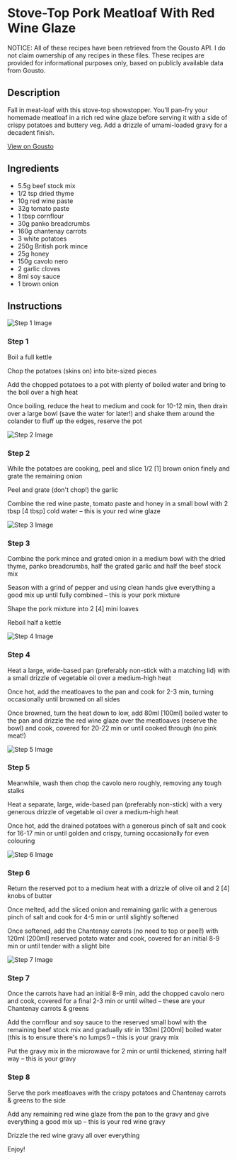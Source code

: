 # Stove-Top Pork Meatloaf With Red Wine Glaze

NOTICE: All of these recipes have been retrieved from the Gousto API. I do not claim ownership of any recipes in these files. These recipes are provided for informational purposes only, based on publicly available data from Gousto.

## Description

Fall in meat-loaf with this stove-top showstopper. You’ll pan-fry your homemade meatloaf in a rich red wine glaze before serving it with a side of crispy potatoes and buttery veg. Add a drizzle of umami-loaded gravy for a decadent finish.

[View on Gousto](https://www.gousto.co.uk/recipes/cookbook/stove-top-pork-meatloaf-with-red-wine-glaze-chantenay-carrots)

## Ingredients

- 5.5g beef stock mix
- 1/2 tsp dried thyme
- 10g red wine paste
- 32g tomato paste
- 1 tbsp cornflour
- 30g panko breadcrumbs
- 160g chantenay carrots
- 3 white potatoes
- 250g British pork mince
- 25g honey
- 150g cavolo nero
- 2 garlic cloves
- 8ml soy sauce
- 1 brown onion

## Instructions

![Step 1 Image](https://production-media.gousto.co.uk/cms/recipe-step-image/Step-1-1676975634430-x200.jpg)

### Step 1

Boil a full kettle

Chop the potatoes (skins on) into bite-sized pieces

Add the chopped potatoes to a pot with plenty of boiled water and bring to the boil over a high heat

Once boiling, reduce the heat to medium and cook for 10-12 min, then drain over a large bowl (save the water for later!) and shake them around the colander to fluff up the edges, reserve the pot

![Step 2 Image](https://production-media.gousto.co.uk/cms/recipe-step-image/Step-2-1676975638825-x200.jpg)

### Step 2

While the potatoes are cooking, peel and slice 1/2<span class="text-danger"> [1]</span> brown onion<span class="text-danger"> </span>finely and grate the remaining onion

Peel and grate (don't chop!) the garlic

Combine the red wine paste, tomato paste and honey in a small bowl with 2 tbsp <span class="text-danger">[4 tbsp] </span>cold water – this is your red wine glaze

![Step 3 Image](https://production-media.gousto.co.uk/cms/recipe-step-image/Step-3-1676975643463-x200.jpg)

### Step 3

Combine the pork mince and grated onion in a medium bowl with the dried thyme, panko breadcrumbs, half the grated garlic and half the beef stock mix

Season with a grind of pepper and using clean hands give everything a good mix up until fully combined – this is your pork mixture

Shape the pork mixture into 2 <span class="text-danger">[4] </span>mini<span class="text-danger"> </span>loaves

Reboil half a kettle

![Step 4 Image](https://production-media.gousto.co.uk/cms/recipe-step-image/Step-4-1676975648163-x200.jpg)

### Step 4

Heat a large, wide-based pan (preferably non-stick with a matching lid) with a small drizzle of vegetable oil over a medium-high heat

Once hot, add the meatloaves to the pan and cook for 2-3 min, turning occasionally until browned on all sides

Once browned, turn the heat down to low, add 80ml <span class="text-danger">[100ml] </span>boiled water to the pan and drizzle the red wine glaze over the meatloaves (reserve the bowl) and cook, covered for 20-22 min or until cooked through (no pink meat!)

![Step 5 Image](https://production-media.gousto.co.uk/cms/recipe-step-image/Step-5-1676975664681-x200.jpg)

### Step 5

Meanwhile, wash then chop the cavolo nero roughly, removing any tough stalks

Heat a separate, large, wide-based pan (preferably non-stick) with a very generous drizzle of vegetable oil over a medium-high heat

Once hot, add the drained potatoes with a generous pinch of salt and cook for 16-17 min or until golden and crispy, turning occasionally for even colouring

![Step 6 Image](https://production-media.gousto.co.uk/cms/recipe-step-image/Step-6-1676975669803-x200.jpg)

### Step 6

Return the reserved pot to a medium heat with a drizzle of olive oil and 2 <span class="text-danger">[4] </span>knobs of butter

Once melted, add the sliced onion and remaining garlic with a generous pinch of salt and cook for 4-5 min or until slightly softened

Once softened, add the Chantenay carrots (no need to top or peel!) with 120ml <span class="text-danger">[200ml] </span>reserved potato water and cook, covered for an initial 8-9 min or until tender with a slight bite

![Step 7 Image](https://production-media.gousto.co.uk/cms/recipe-step-image/Step-7-1676975673272-x200.jpg)

### Step 7

Once the carrots have had an initial 8-9 min, add the chopped cavolo nero and cook, covered for a final 2-3 min or until wilted – these are your Chantenay carrots & greens

Add the cornflour and soy sauce to the reserved small bowl with the remaining beef stock mix and gradually stir in 130ml <span class="text-danger">[200ml] </span>boiled water (this is to ensure there's no lumps!) – this is your gravy mix

Put the gravy mix in the microwave for 2 min or until thickened, stirring half way – this is your gravy

### Step 8

Serve the pork meatloaves with the crispy potatoes and Chantenay carrots & greens to the side

Add any remaining red wine glaze from the pan to the gravy and give everything a good mix up – this is your red wine gravy

Drizzle the red wine gravy all over everything

Enjoy!

